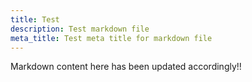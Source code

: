 ```yaml
---
title: Test
description: Test markdown file
meta_title: Test meta title for markdown file
---
```


Markdown content here has been updated accordingly!!
